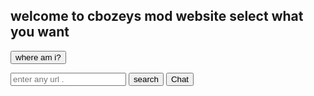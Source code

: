 ## welcome to cbozeys mod website select what you want 
<button type="button" onclick="alert('you are at christopher bozemans aka cbozey_boy19 cheat hub this is where i post the cheats i made and post unblocked websites and my unblocked google search mod')">where am i?</button>  

<input class="form-control" id="siteEntry" placeholder="enter any url ." data-toggle="tooltip">    <button type="button" onclick="alert('search is not working right now sorry')">search</button>
<button onclick="cbozeyboy199.github.io/chat/'/page2'">Chat</button>

	

	



